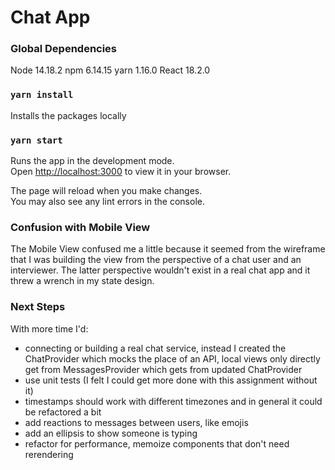 # Chat App

### Global Dependencies
Node 14.18.2
npm 6.14.15
yarn 1.16.0
React 18.2.0

### `yarn install`

Installs the packages locally

### `yarn start`

Runs the app in the development mode.\
Open [http://localhost:3000](http://localhost:3000) to view it in your browser.

The page will reload when you make changes.\
You may also see any lint errors in the console.

### Confusion with Mobile View

The Mobile View confused me a little because it seemed from the wireframe that I was building the view from the perspective of a chat user and an interviewer. The latter perspective wouldn't exist in a real chat app and it threw a wrench in my state design.

### Next Steps

With more time I'd:

* connecting or building a real chat service, instead I created the ChatProvider which mocks the place of an API, local views only directly get from MessagesProvider which gets from updated ChatProvider
* use unit tests (I felt I could get more done with this assignment without it)
* timestamps should work with different timezones and in general it could be refactored a bit
* add reactions to messages between users, like emojis
* add an ellipsis to show someone is typing
* refactor for performance, memoize components that don't need rerendering

